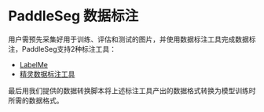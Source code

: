 # PaddleSeg 数据标注

用户需预先采集好用于训练、评估和测试的图片，并使用数据标注工具完成数据标注，PaddleSeg支持2种标注工具：
- [LabelMe](https://github.com/wkentaro/labelme)
- [精灵数据标注工具](http://www.jinglingbiaozhu.com/)

最后用我们提供的数据转换脚本将上述标注工具产出的数据格式转换为模型训练时所需的数据格式。

